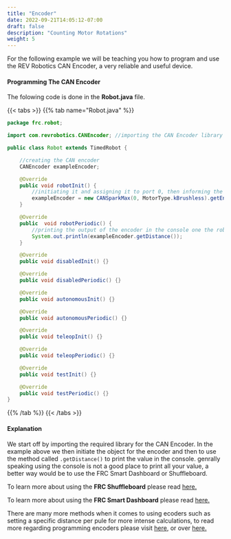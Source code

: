 ```yaml
---
title: "Encoder"
date: 2022-09-21T14:05:12-07:00
draft: false
description: "Counting Motor Rotations"
weight: 5
---
```


For the following example we will be teaching you how to program and use the REV Robotics CAN Encoder, a very reliable and useful device.

#### Programming The CAN Encoder
 
The folowing code is done in the **Robot.java** file.

{{< tabs >}}
{{% tab name="Robot.java" %}}

```java
package frc.robot;

import com.revrobotics.CANEncoder; //importing the CAN Encoder library from REV Robotics

public class Robot extends TimedRobot {

    //creating the CAN encoder
    CANEncoder exampleEncoder;

    @Override
    public void robotInit() {
        //initiating it and assigning it to port 0, then informing the encoder that we are using a Brushless Motor
        exampleEncoder = new CANSparkMax(0, MotorType.kBrushless).getEncoder();
    }

    @Override
    public  void robotPeriodic() {
        //printing the output of the encoder in the console one the robot is enabled by using the .getDistance() method
        System.out.println(exampleEncoder.getDistance());
    }

    @Override
    public void disabledInit() {}

    @Override
    public void disabledPeriodic() {}

    @Override
    public void autonomousInit() {}

    @Override
    public void autonomousPeriodic() {}

    @Override
    public void teleopInit() {}

    @Override
    public void teleopPeriodic() {}  

    @Override
    public void testInit() {}

    @Override
    public void testPeriodic() {} 
}

```
{{% /tab %}}
{{< /tabs >}}

#### Explanation
We start off by importing the required library for the CAN Encoder. In the example above we then initiate the object for the encoder and then to use the method called ```.getDistance()``` to print the value in the console. genrally speaking using the console is not a good place to print all your value, a better way would be to use the FRC Smart Dashboard or Shuffleboard.

To learn more about using the **FRC Shuffleboard** please read [here.](https://docs.wpilib.org/en/stable/docs/software/dashboards/shuffleboard/index.html)

To learn more about using the **FRC Smart Dashboard** please read [here.](https://docs.wpilib.org/en/stable/docs/software/dashboards/smartdashboard/index.html)

There are many more methods when it comes to using ecoders such as setting a specific distance per pule for more intense calculations, to read more regarding programming encoders please visit [here](https://github.com/CrossTheRoadElec/Phoenix-Examples-Languages/blob/master/Java%20General/CANCoder/src/main/java/frc/robot/Robot.java), or over [here.](https://docs.ctre-phoenix.com/en/latest/ch12a_BringUpCANCoder.html)
